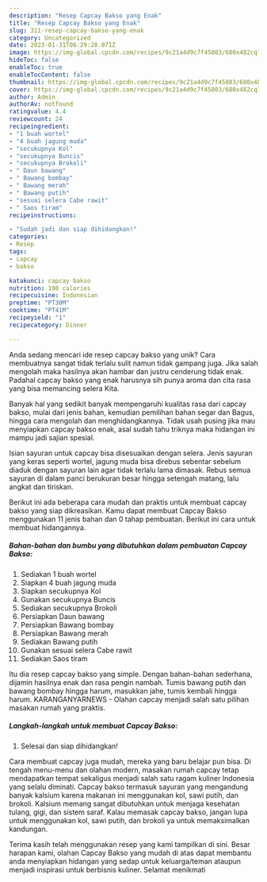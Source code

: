 ```yaml
---
description: "Resep Capcay Bakso yang Enak"
title: "Resep Capcay Bakso yang Enak"
slug: 311-resep-capcay-bakso-yang-enak
category: Uncategorized
date: 2023-01-31T06:29:28.071Z
image: https://img-global.cpcdn.com/recipes/9c21a4d9c7f45803/680x482cq70/capcay-bakso-foto-resep-utama.jpg
hideToc: false
enableToc: true
enableTocContent: false
thumbnail: https://img-global.cpcdn.com/recipes/9c21a4d9c7f45803/680x482cq70/capcay-bakso-foto-resep-utama.jpg
cover: https://img-global.cpcdn.com/recipes/9c21a4d9c7f45803/680x482cq70/capcay-bakso-foto-resep-utama.jpg
author: Admin
authorAv: notfound
ratingvalue: 4.4
reviewcount: 24
recipeingredient:
- "1 buah wortel"
- "4 buah jagung muda"
- "secukupnya Kol"
- "secukupnya Buncis"
- "secukupnya Brokoli"
- " Daun bawang"
- " Bawang bombay"
- " Bawang merah"
- " Bawang putih"
- "sesuai selera Cabe rawit"
- " Saos tiram"
recipeinstructions:

- "Sudah jadi dan siap dihidangkan!"
categories:
- Resep
tags:
- capcay
- bakso

katakunci: capcay bakso 
nutrition: 198 calories
recipecuisine: Indonesian
preptime: "PT30M"
cooktime: "PT41M"
recipeyield: "1"
recipecategory: Dinner

---
```





Anda sedang mencari ide resep capcay bakso yang unik? Cara membuatnya sangat tidak terlalu sulit namun tidak gampang juga. Jika salah mengolah maka hasilnya akan hambar dan justru cenderung tidak enak. Padahal capcay bakso yang enak harusnya sih punya aroma dan cita rasa yang bisa memancing selera Kita.





Banyak hal yang sedikit banyak mempengaruhi kualitas rasa dari capcay bakso, mulai dari jenis bahan, kemudian pemilihan bahan segar dan Bagus, hingga cara mengolah dan menghidangkannya. Tidak usah pusing jika mau menyiapkan capcay bakso enak,      asal sudah tahu triknya maka hidangan ini mampu jadi sajian spesial.














Isian sayuran untuk capcay bisa disesuaikan dengan selera. Jenis sayuran yang keras seperti wortel, jagung muda bisa direbus sebentar sebelum diaduk dengan sayuran lain agar tidak terlalu lama dimasak. Rebus semua sayuran di dalam panci berukuran besar hingga setengah matang, lalu angkat dan tiriskan.






Berikut ini ada beberapa cara mudah dan praktis untuk membuat capcay bakso yang siap dikreasikan. Kamu dapat membuat Capcay Bakso menggunakan 11 jenis bahan dan 0 tahap pembuatan. Berikut ini cara untuk membuat hidangannya.

<!--inarticleads1-->

##### Bahan-bahan dan bumbu yang dibutuhkan dalam pembuatan Capcay Bakso:

1. Sediakan 1 buah wortel
1. Siapkan 4 buah jagung muda
1. Siapkan secukupnya Kol
1. Gunakan secukupnya Buncis
1. Sediakan secukupnya Brokoli
1. Persiapkan  Daun bawang
1. Persiapkan  Bawang bombay
1. Persiapkan  Bawang merah
1. Sediakan  Bawang putih
1. Gunakan sesuai selera Cabe rawit
1. Sediakan  Saos tiram


Itu dia resep capcay bakso yang simple. Dengan bahan-bahan sederhana, dijamin hasilnya enak dan rasa pengin nambah. Tumis bawang putih dan bawang bombay hingga harum, masukkan jahe, tumis kembali hingga harum. KARANGANYARNEWS - Olahan capcay menjadi salah satu pilihan masakan rumah yang praktis. 

<!--inarticleads2-->

##### Langkah-langkah untuk membuat Capcay Bakso:


1. Selesai dan siap dihidangkan!

Cara membuat capcay juga mudah, mereka yang baru belajar pun bisa. Di tengah menu-menu dan olahan modern, masakan rumah capcay tetap mendapatkan tempat sekaligus menjadi salah satu ragam kuliner Indonesia yang selalu diminati. Capcay bakso termasuk sayuran yang mengandung banyak kalsium karena makanan ini menggunakan kol, sawi putih, dan brokoli. Kalsium memang sangat dibutuhkan untuk menjaga kesehatan tulang, gigi, dan sistem saraf. Kalau memasak capcay bakso, jangan lupa untuk menggunakan kol, sawi putih, dan brokoli ya untuk memaksimalkan kandungan. 

Terima kasih telah menggunakan resep yang kami tampilkan di sini. Besar harapan kami, olahan Capcay Bakso yang mudah di atas dapat membantu anda menyiapkan hidangan yang sedap untuk keluarga/teman ataupun menjadi inspirasi untuk berbisnis kuliner. Selamat menikmati
